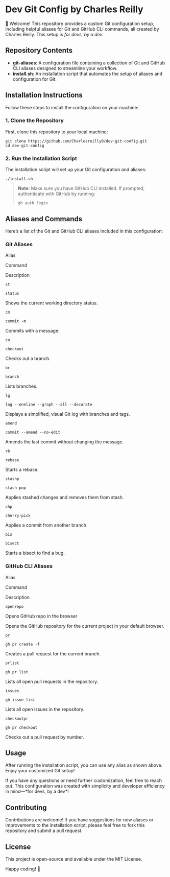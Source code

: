 Dev Git Config by Charles Reilly
================================

👋 Welcome! This repository provides a custom Git configuration setup, including helpful aliases for Git and GitHub CLI commands, all created by Charles Reilly. This setup is _for devs, by a dev_.

Repository Contents
-------------------

*   **git-aliases**: A configuration file containing a collection of Git and GitHub CLI aliases designed to streamline your workflow.
*   **install.sh**: An installation script that automates the setup of aliases and configuration for Git.

Installation Instructions
-------------------------

Follow these steps to install the configuration on your machine:

### 1\. Clone the Repository

First, clone this repository to your local machine:

    git clone https://github.com/Charlesreilly0/dev-git-config.git
    cd dev-git-config
    

### 2\. Run the Installation Script

The installation script will set up your Git configuration and aliases:

    ./install.sh
    

> **Note**: Make sure you have GitHub CLI installed. If prompted, authenticate with GitHub by running:
> 
>     gh auth login

Aliases and Commands
--------------------

Here’s a list of the Git and GitHub CLI aliases included in this configuration:

### Git Aliases

Alias

Command

Description

`st`

`status`

Shows the current working directory status.

`cm`

`commit -m`

Commits with a message.

`co`

`checkout`

Checks out a branch.

`br`

`branch`

Lists branches.

`lg`

`log --oneline --graph --all --decorate`

Displays a simplified, visual Git log with branches and tags.

`amend`

`commit --amend --no-edit`

Amends the last commit without changing the message.

`rb`

`rebase`

Starts a rebase.

`stashp`

`stash pop`

Applies stashed changes and removes them from stash.

`chp`

`cherry-pick`

Applies a commit from another branch.

`bis`

`bisect`

Starts a bisect to find a bug.

### GitHub CLI Aliases

Alias

Command

Description

`openrepo`

Opens GitHub repo in the browser

Opens the GitHub repository for the current project in your default browser.

`pr`

`gh pr create -f`

Creates a pull request for the current branch.

`prlist`

`gh pr list`

Lists all open pull requests in the repository.

`issues`

`gh issue list`

Lists all open issues in the repository.

`checkoutpr`

`gh pr checkout`

Checks out a pull request by number.

Usage
-----

After running the installation script, you can use any alias as shown above. Enjoy your customized Git setup!

If you have any questions or need further customization, feel free to reach out. This configuration was created with simplicity and developer efficiency in mind—\*for devs, by a dev\*!

Contributing
------------

Contributions are welcome! If you have suggestions for new aliases or improvements to the installation script, please feel free to fork this repository and submit a pull request.

License
-------

This project is open-source and available under the MIT License.

Happy coding! 🚀
